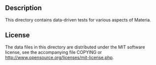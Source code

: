 Description
------------

This directory contains data-driven tests for various aspects of Materia.

License
--------

The data files in this directory are distributed under the MIT software
license, see the accompanying file COPYING or
http://www.opensource.org/licenses/mit-license.php.

